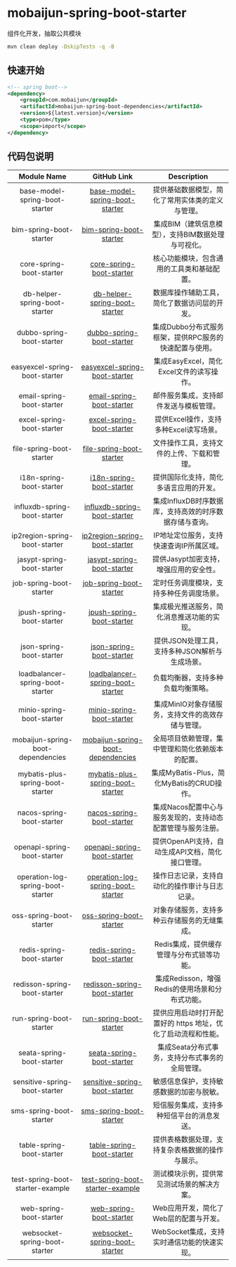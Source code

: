 # mobaijun-spring-boot-starter

组件化开发，抽取公共模块

```bash
mvn clean deploy -DskipTests -q -B
```
## 快速开始

~~~xml
<!-- spring boot-->
<dependency>
    <groupId>com.mobaijun</groupId>
    <artifactId>mobaijun-spring-boot-dependencies</artifactId>
    <version>${latest.version}</version>
    <type>pom</type>
    <scope>import</scope>
</dependency>
~~~

## 代码包说明
| Module Name | GitHub Link | Description |
| :---: | :---: | :---: |
| base-model-spring-boot-starter | [base-model-spring-boot-starter](https://github.com/mobaijun/mobaijun-spring-boot-starter/tree/main/base-model-spring-boot-starter) | 提供基础数据模型，简化了常用实体类的定义与管理。 |
| bim-spring-boot-starter | [bim-spring-boot-starter](https://github.com/mobaijun/mobaijun-spring-boot-starter/tree/main/bim-spring-boot-starter) | 集成BIM（建筑信息模型），支持BIM数据处理与可视化。 |
| core-spring-boot-starter | [core-spring-boot-starter](https://github.com/mobaijun/mobaijun-spring-boot-starter/tree/main/core-spring-boot-starter) | 核心功能模块，包含通用的工具类和基础配置。 |
| db-helper-spring-boot-starter | [db-helper-spring-boot-starter](https://github.com/mobaijun/mobaijun-spring-boot-starter/tree/main/db-helper-spring-boot-starter) | 数据库操作辅助工具，简化了数据访问层的开发。 |
| dubbo-spring-boot-starter | [dubbo-spring-boot-starter](https://github.com/mobaijun/mobaijun-spring-boot-starter/tree/main/dubbo-spring-boot-starter) | 集成Dubbo分布式服务框架，提供RPC服务的快速配置与使用。 |
| easyexcel-spring-boot-starter | [easyexcel-spring-boot-starter](https://github.com/mobaijun/mobaijun-spring-boot-starter/tree/main/easyexcel-spring-boot-starter) | 集成EasyExcel，简化Excel文件的读写操作。 |
| email-spring-boot-starter | [email-spring-boot-starter](https://github.com/mobaijun/mobaijun-spring-boot-starter/tree/main/email-spring-boot-starter) | 邮件服务集成，支持邮件发送与模板管理。 |
| excel-spring-boot-starter | [excel-spring-boot-starter](https://github.com/mobaijun/mobaijun-spring-boot-starter/tree/main/excel-spring-boot-starter) | 提供Excel操作，支持多种Excel读写场景。 |
| file-spring-boot-starter | [file-spring-boot-starter](https://github.com/mobaijun/mobaijun-spring-boot-starter/tree/main/file-spring-boot-starter) | 文件操作工具，支持文件的上传、下载和管理。 |
| i18n-spring-boot-starter | [i18n-spring-boot-starter](https://github.com/mobaijun/mobaijun-spring-boot-starter/tree/main/i18n-spring-boot-starter) | 提供国际化支持，简化多语言应用的开发。 |
| influxdb-spring-boot-starter | [influxdb-spring-boot-starter](https://github.com/mobaijun/mobaijun-spring-boot-starter/tree/main/influxdb-spring-boot-starter) | 集成InfluxDB时序数据库，支持高效的时序数据存储与查询。 |
| ip2region-spring-boot-starter | [ip2region-spring-boot-starter](https://github.com/mobaijun/mobaijun-spring-boot-starter/tree/main/ip2region-spring-boot-starter) | IP地址定位服务，支持快速查询IP所属区域。 |
| jasypt-spring-boot-starter | [jasypt-spring-boot-starter](https://github.com/mobaijun/mobaijun-spring-boot-starter/tree/main/jasypt-spring-boot-starter) | 提供Jasypt加密支持，增强应用的安全性。 |
| job-spring-boot-starter | [job-spring-boot-starter](https://github.com/mobaijun/mobaijun-spring-boot-starter/tree/main/job-spring-boot-starter) | 定时任务调度模块，支持多种任务调度场景。 |
| jpush-spring-boot-starter | [jpush-spring-boot-starter](https://github.com/mobaijun/mobaijun-spring-boot-starter/tree/main/jpush-spring-boot-starter) | 集成极光推送服务，简化消息推送功能的实现。 |
| json-spring-boot-starter | [json-spring-boot-starter](https://github.com/mobaijun/mobaijun-spring-boot-starter/tree/main/json-spring-boot-starter) | 提供JSON处理工具，支持多种JSON解析与生成场景。 |
| loadbalancer-spring-boot-starter | [loadbalancer-spring-boot-starter](https://github.com/mobaijun/mobaijun-spring-boot-starter/tree/main/loadbalancer-spring-boot-starter) | 负载均衡器，支持多种负载均衡策略。 |
| minio-spring-boot-starter | [minio-spring-boot-starter](https://github.com/mobaijun/mobaijun-spring-boot-starter/tree/main/minio-spring-boot-starter) | 集成MinIO对象存储服务，支持文件的高效存储与管理。 |
| mobaijun-spring-boot-dependencies | [mobaijun-spring-boot-dependencies](https://github.com/mobaijun/mobaijun-spring-boot-starter/tree/main/mobaijun-spring-boot-dependencies) | 全局项目依赖管理，集中管理和简化依赖版本的配置。 |
| mybatis-plus-spring-boot-starter | [mybatis-plus-spring-boot-starter](https://github.com/mobaijun/mobaijun-spring-boot-starter/tree/main/mybatis-plus-spring-boot-starter) | 集成MyBatis-Plus，简化MyBatis的CRUD操作。 |
| nacos-spring-boot-starter | [nacos-spring-boot-starter](https://github.com/mobaijun/mobaijun-spring-boot-starter/tree/main/nacos-spring-boot-starter) | 集成Nacos配置中心与服务发现的，支持动态配置管理与服务注册。 |
| openapi-spring-boot-starter | [openapi-spring-boot-starter](https://github.com/mobaijun/mobaijun-spring-boot-starter/tree/main/openapi-spring-boot-starter) | 提供OpenAPI支持，自动生成API文档，简化接口管理。 |
| operation-log-spring-boot-starter | [operation-log-spring-boot-starter](https://github.com/mobaijun/mobaijun-spring-boot-starter/tree/main/operation-log-spring-boot-starter) | 操作日志记录，支持自动化的操作审计与日志记录。 |
| oss-spring-boot-starter | [oss-spring-boot-starter](https://github.com/mobaijun/mobaijun-spring-boot-starter/tree/main/oss-spring-boot-starter) | 对象存储服务，支持多种云存储服务的无缝集成。 |
| redis-spring-boot-starter | [redis-spring-boot-starter](https://github.com/mobaijun/mobaijun-spring-boot-starter/tree/main/redis-spring-boot-starter) | Redis集成，提供缓存管理与分布式锁等功能。 |
| redisson-spring-boot-starter | [redisson-spring-boot-starter](https://github.com/mobaijun/mobaijun-spring-boot-starter/tree/main/redisson-spring-boot-starter) | 集成Redisson，增强Redis的使用场景和分布式功能。 |
| run-spring-boot-starter | [run-spring-boot-starter](https://github.com/mobaijun/mobaijun-spring-boot-starter/tree/main/run-spring-boot-starter) | 提供应用启动时打开配置好的 https 地址，优化了启动流程和性能。 |
| seata-spring-boot-starter | [seata-spring-boot-starter](https://github.com/mobaijun/mobaijun-spring-boot-starter/tree/main/seata-spring-boot-starter) | 集成Seata分布式事务，支持分布式事务的全局管理。 |
| sensitive-spring-boot-starter | [sensitive-spring-boot-starter](https://github.com/mobaijun/mobaijun-spring-boot-starter/tree/main/sensitive-spring-boot-starter) | 敏感信息保护，支持敏感数据的加密与脱敏。 |
| sms-spring-boot-starter | [sms-spring-boot-starter](https://github.com/mobaijun/mobaijun-spring-boot-starter/tree/main/sms-spring-boot-starter) | 短信服务集成，支持多种短信平台的消息发送。 |
| table-spring-boot-starter | [table-spring-boot-starter](https://github.com/mobaijun/mobaijun-spring-boot-starter/tree/main/table-spring-boot-starter) | 提供表格数据处理，支持复杂表格数据的操作与展示。 |
| test-spring-boot-starter-example | [test-spring-boot-starter-example](https://github.com/mobaijun/mobaijun-spring-boot-starter/tree/main/test-spring-boot-starter-example) | 测试模块示例，提供常见测试场景的解决方案。 |
| web-spring-boot-starter | [web-spring-boot-starter](https://github.com/mobaijun/mobaijun-spring-boot-starter/tree/main/web-spring-boot-starter) | Web应用开发，简化了Web层的配置与开发。 |
| websocket-spring-boot-starter | [websocket-spring-boot-starter](https://github.com/mobaijun/mobaijun-spring-boot-starter/tree/main/websocket-spring-boot-starter) | WebSocket集成，支持实时通信功能的快速实现。 |
